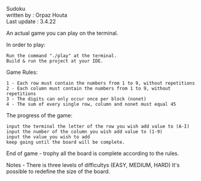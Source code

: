 Sudoku                                                     
			written by : Orpaz Houta								 
			Last update : 3.4.22									

An actual game you can play on the terminal.

In order to play:

    Run the command "./play" at the terminal.
    Build & run the project at your IDE.

Game Rules:

    1 - Each row must contain the numbers from 1 to 9, without repetitions
    2 - Each column must contain the numbers from 1 to 9, without repetitions
    3 - The digits can only occur once per block (nonet)
    4 - The sum of every single row, column and nonet must equal 45

The progress of the game:

    input the terminal the letter of the row you wish add value to (A-I)
    input the number of the column you wish add value to (1-9)
    input the value you wish to add
    keep going until the board will be complete.

End of game - trophy all the board is complete according to the rules.

Notes - There is three levels of difficultys (EASY, MEDIUM, HARD) It's possible to redefine the size of the board.
